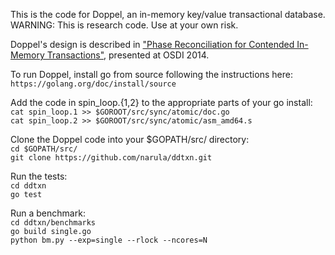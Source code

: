 This is the code for Doppel, an in-memory key/value transactional
database.  WARNING: This is research code.  Use at your own risk.

Doppel's design is described in ["Phase Reconciliation for Contended
In-Memory Transactions"](http://pdos.csail.mit.edu/~neha/phaser.pdf),
presented at OSDI 2014.

To run Doppel, install go from source following the instructions here:<br>
`https://golang.org/doc/install/source`

Add the code in spin_loop.{1,2} to the appropriate parts of your go install:<br>
`cat spin_loop.1 >> $GOROOT/src/sync/atomic/doc.go`<br>
`cat spin_loop.2 >> $GOROOT/src/sync/atomic/asm_amd64.s`

Clone the Doppel code into your $GOPATH/src/ directory:<br>
`cd $GOPATH/src/`<br>
`git clone https://github.com/narula/ddtxn.git`

Run the tests:<br>
`cd ddtxn`<br>
`go test`

Run a benchmark:<br>
`cd ddtxn/benchmarks`<br>
`go build single.go`<br>
`python bm.py --exp=single --rlock --ncores=N`